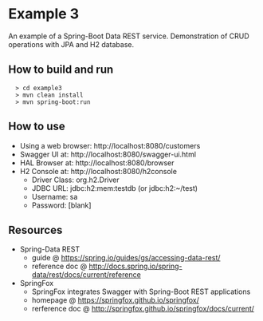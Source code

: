 # Example 3
An example of a Spring-Boot Data REST service. Demonstration of CRUD operations with JPA and H2 database.  

## How to build and run

```
  > cd example3
  > mvn clean install
  > mvn spring-boot:run
```

## How to use

* Using a web browser: http://localhost:8080/customers
* Swagger UI at: http://localhost:8080/swagger-ui.html
* HAL Browser at: http://localhost:8080/browser
* H2 Console at: http://localhost:8080/h2console
	* Driver Class: org.h2.Driver
	* JDBC URL: jdbc:h2:mem:testdb  (or jdbc:h2:~/test)
	* Username: sa
	* Password: [blank]


## Resources
* Spring-Data REST 
	- guide @ https://spring.io/guides/gs/accessing-data-rest/
	- reference doc @ http://docs.spring.io/spring-data/rest/docs/current/reference
* SpringFox 
	- SpringFox integrates Swagger with Spring-Boot REST applications
	- homepage @ https://springfox.github.io/springfox/
	- rerference doc @ http://springfox.github.io/springfox/docs/current/
